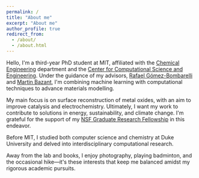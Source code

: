 ```yaml
---
permalink: /
title: "About me"
excerpt: "About me"
author_profile: true
redirect_from: 
  - /about/
  - /about.html
---
```


Hello, I'm a third-year PhD student at MIT, affiliated with the [Chemical Engineering](https://cheme.mit.edu) department and the [Center for Computational Science and Engineering](https://cse.mit.edu). Under the guidance of my advisors, [Rafael Gómez-Bombarelli](http://gomezbombarelli.mit.edu) and [Martin Bazant](https://bazantgroup.mit.edu), I'm combining machine learning with computational techniques to advance materials modelling.

My main focus is on surface reconstruction of metal oxides, with an aim to improve catalysis and electrochemistry. Ultimately, I want my work to contribute to solutions in energy, sustainability, and climate change. I'm grateful for the support of my [NSF Graduate Research Fellowship](https://nsfgrfp.org) in this endeavor.

Before MIT, I studied both computer science and chemistry at Duke University and delved into interdisciplinary computational research.

Away from the lab and books, I enjoy photography, playing badminton, and the occasional hike—it's these interests that keep me balanced amidst my rigorous academic pursuits.
